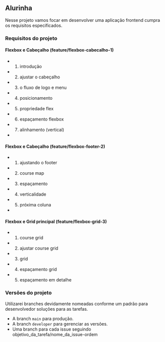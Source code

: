 ## Alurinha

Nesse projeto vamos focar em desenvolver uma aplicação frontend cumpra os requisitos especificados.

### Requisitos do projeto

#### Flexbox e Cabeçalho (feature/flexbox-cabecalho-1)
- 1. introdução 
- 2. ajustar o cabeçalho 
- 3. o fluxo de logo e menu 
- 4. posicionamento
- 5. propriedade flex
- 6. espaçamento flexbox
- 7. alinhamento (vertical)
- 
#### Flexbox e Cabeçalho (feature/flexbox-footer-2)
- 1. ajustando o footer
- 2. course map 
- 3. espaçamento
- 4. verticalidade
- 5. próxima coluna
- 
#### Flexbox e Grid principal (feature/flexbox-grid-3)
- 1. course grid
- 2. ajustar course grid
- 3. grid
- 4. espaçamento grid
- 5. espaçamento em detalhe

### Versões do projeto

Utilizarei branches devidamente nomeadas conforme um padrão para desenvolvedor soluções para as tarefas.

- A branch `main` para produção.
- A branch `developer` para gerenciar as versões.
- Uma branch para cada issue seguindo objetivo_da_tarefa/nome_da_issue-ordem
